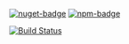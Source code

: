 [![nuget-badge](https://img.shields.io/badge/nuget-active-blue.svg)](https://www.nuget.org/packages/NequeoBase)
[![npm-badge](https://img.shields.io/badge/npm-active-blue.svg)](https://www.npmjs.com/package/nequeobase)

[![Build Status](http://www.nequeo.net.au:8080/job/NequeoBase/badge/icon?style=plastic )](http://www.nequeo.net.au:8080/job/NequeoBase/)
